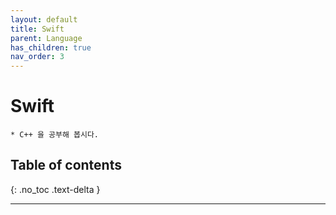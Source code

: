 ```yaml
---
layout: default
title: Swift
parent: Language
has_children: true
nav_order: 3
---
```


# Swift
    * C++ 을 공부해 봅시다.

## Table of contents
{: .no_toc .text-delta }

---